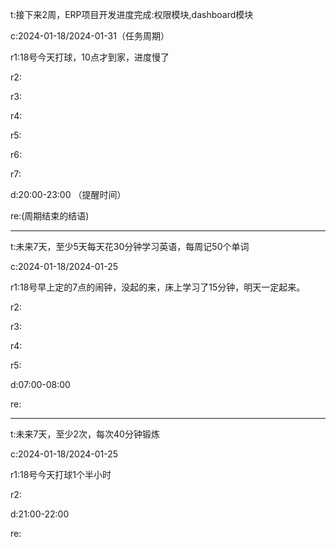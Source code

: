 t:接下来2周，ERP项目开发进度完成:权限模块,dashboard模块

c:2024-01-18/2024-01-31（任务周期）

r1:18号今天打球，10点才到家，进度慢了

r2:

r3:

r4:

r5:

r6:

r7:

d:20:00-23:00 （提醒时间）

re:(周期结束的结语)

------

t:未来7天，至少5天每天花30分钟学习英语，每周记50个单词

c:2024-01-18/2024-01-25

r1:18号早上定的7点的闹钟，没起的来，床上学习了15分钟，明天一定起来。

r2:

r3:

r4:

r5:

d:07:00-08:00

re:

------

t:未来7天，至少2次，每次40分钟锻炼

c:2024-01-18/2024-01-25

r1:18号今天打球1个半小时

r2:

d:21:00-22:00

re:

